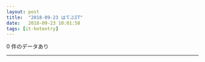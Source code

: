 ```yaml
---
layout: post
title:  "2018-09-23 はてぶIT"
date:   2018-09-23 10:01:58
tags: [it-hotentry]
---
```

0 件のデータあり

<hr>
